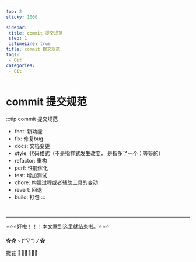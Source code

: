 ```yaml
---
top: 2
sticky: 1000

sidebar: 
 title: commit 提交规范
 step: 1
 isTimeLine: true
title: commit 提交规范
tags:
 - Git
categories:
 - Git
---
```


#  commit 提交规范
:::tip commit 提交规范
- feat: 新功能
- fix: 修复bug
- docs: 文档变更
- style: 代码格式（不是指样式发生改变， 是指多了一个；等等的）
- refactor: 重构
- perf: 性能优化
- test: 增加测试
- chore: 构建过程或者辅助工具的变动
- revert: 回退
- build: 打包
:::


<br/>
<hr />

⭐️⭐️⭐️好啦！！！本文章到这里就结束啦。⭐️⭐️⭐️

✿✿ヽ(°▽°)ノ✿

撒花 🌸🌸🌸🌸🌸🌸
